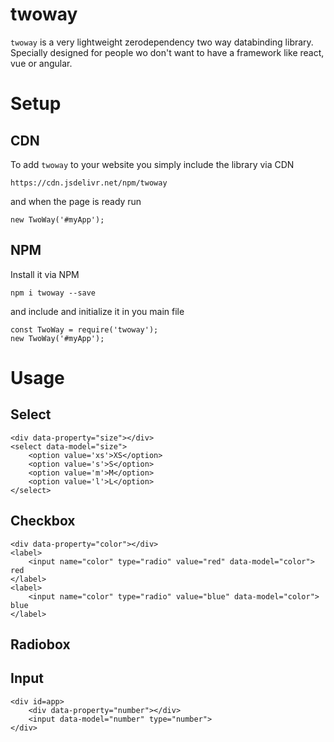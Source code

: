 # twoway
`twoway` is a very lightweight zerodependency two way databinding library. Specially designed for people wo don't want to have a framework like react, vue or angular.


# Setup
## CDN
To add `twoway` to your website you simply include the library via CDN

    https://cdn.jsdelivr.net/npm/twoway

and when the page is ready run 

    new TwoWay('#myApp');

## NPM

Install it via NPM

    npm i twoway --save

and include and initialize it in you main file

    const TwoWay = require('twoway');
    new TwoWay('#myApp');

# Usage
## Select

    <div data-property="size"></div>
    <select data-model="size">
        <option value='xs'>XS</option>
        <option value='s'>S</option>
        <option value='m'>M</option>
        <option value='l'>L</option>
    </select>

## Checkbox

    <div data-property="color"></div>
    <label>
        <input name="color" type="radio" value="red" data-model="color"> red
    </label>
    <label>
        <input name="color" type="radio" value="blue" data-model="color"> blue
    </label>


## Radiobox

## Input

    <div id=app>
        <div data-property="number"></div>
        <input data-model="number" type="number">
    </div>